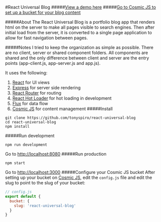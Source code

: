 #React Universal Blog
#####[View a demo here](http://tonyspiro.com:5000/)
#####[Go to Cosmic JS to set up a bucket for your blog content](https://cosmicjs.com/)

#####About
The React Universal Blog is a portfolio blog app that renders html on the server to make all pages visible to search engines. Then after initial load from the server, it is converted to a single page application to allow for fast navigation between pages.  

#####Notes
I tried to keep the organization as simple as possible.  There are no client, server or shared component folders.  All components are shared and the only difference between client and server are the entry points (app-client.js, app-server.js and app.js). 

It uses the following:
<br>
1. [React](http://facebook.github.io/react/) for UI views<br>
2. [Express](http://expressjs.com/) for server side rendering<br>
3. [React Router](https://github.com/rackt/react-router) for routing<br>
4. [React Hot Loader](https://github.com/gaearon/react-hot-loader) for hot loading in development<br>
5. [Flux](https://facebook.github.io/flux/) for data flow<br>
6. [Cosmic JS](https://cosmicjs.com) for content management
#####Install
```
git clone https://github.com/tonyspiro/react-universal-blog
cd react-universal-blog
npm install
```
#####Run development
```
npm run development
```
Go to [http://localhost:8080](http://localhost:8080)
#####Run production
```
npm start
```
Go to [http://localhost:3000](http://localhost:3000)
#####Configure your Cosmic JS bucket
After setting up your bucket on [Cosmic JS](https://cosmicjs.com), edit the ```config.js``` file and edit the slug to point to the slug of your bucket:
```javascript
// config.js
export default {
  bucket: {
    slug: 'react-universal-blog'
  }
}
```
